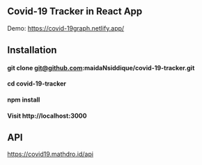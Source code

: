 ## Covid-19 Tracker in React App

Demo: https://covid-19graph.netlify.app/
## Installation

#### git clone git@github.com:maidaNsiddique/covid-19-tracker.git
#### cd covid-19-tracker
#### npm install
#### Visit http://localhost:3000

## API 

https://covid19.mathdro.id/api
